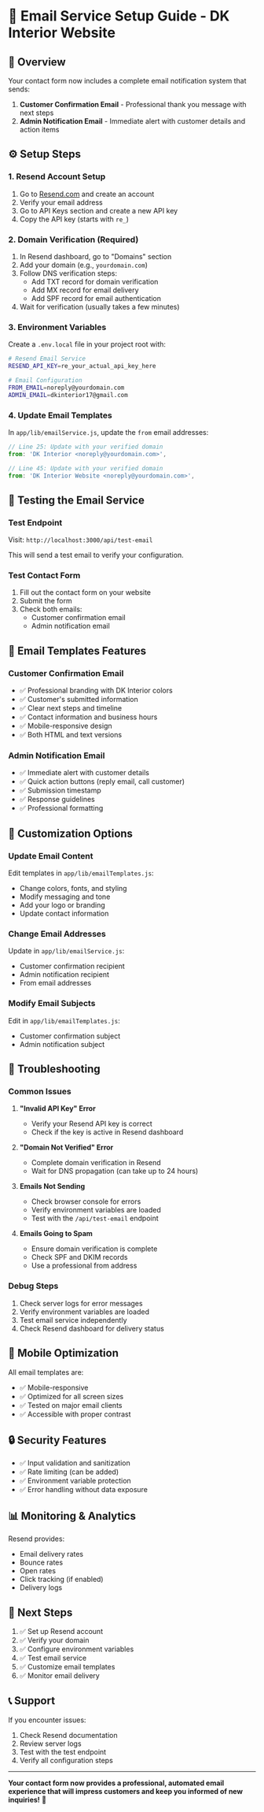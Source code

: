 # 📧 Email Service Setup Guide - DK Interior Website

## 🚀 Overview

Your contact form now includes a complete email notification system that sends:
1. **Customer Confirmation Email** - Professional thank you message with next steps
2. **Admin Notification Email** - Immediate alert with customer details and action items

## ⚙️ Setup Steps

### 1. **Resend Account Setup**

1. Go to [Resend.com](https://resend.com) and create an account
2. Verify your email address
3. Go to API Keys section and create a new API key
4. Copy the API key (starts with `re_`)

### 2. **Domain Verification (Required)**

1. In Resend dashboard, go to "Domains" section
2. Add your domain (e.g., `yourdomain.com`)
3. Follow DNS verification steps:
   - Add TXT record for domain verification
   - Add MX record for email delivery
   - Add SPF record for email authentication
4. Wait for verification (usually takes a few minutes)

### 3. **Environment Variables**

Create a `.env.local` file in your project root with:

```bash
# Resend Email Service
RESEND_API_KEY=re_your_actual_api_key_here

# Email Configuration
FROM_EMAIL=noreply@yourdomain.com
ADMIN_EMAIL=dkinterior17@gmail.com
```

### 4. **Update Email Templates**

In `app/lib/emailService.js`, update the `from` email addresses:

```javascript
// Line 25: Update with your verified domain
from: 'DK Interior <noreply@yourdomain.com>',

// Line 45: Update with your verified domain  
from: 'DK Interior Website <noreply@yourdomain.com>',
```

## 🧪 Testing the Email Service

### **Test Endpoint**
Visit: `http://localhost:3000/api/test-email`

This will send a test email to verify your configuration.

### **Test Contact Form**
1. Fill out the contact form on your website
2. Submit the form
3. Check both emails:
   - Customer confirmation email
   - Admin notification email

## 📧 Email Templates Features

### **Customer Confirmation Email**
- ✅ Professional branding with DK Interior colors
- ✅ Customer's submitted information
- ✅ Clear next steps and timeline
- ✅ Contact information and business hours
- ✅ Mobile-responsive design
- ✅ Both HTML and text versions

### **Admin Notification Email**
- ✅ Immediate alert with customer details
- ✅ Quick action buttons (reply email, call customer)
- ✅ Submission timestamp
- ✅ Response guidelines
- ✅ Professional formatting

## 🔧 Customization Options

### **Update Email Content**
Edit templates in `app/lib/emailTemplates.js`:
- Change colors, fonts, and styling
- Modify messaging and tone
- Add your logo or branding
- Update contact information

### **Change Email Addresses**
Update in `app/lib/emailService.js`:
- Customer confirmation recipient
- Admin notification recipient
- From email addresses

### **Modify Email Subjects**
Edit in `app/lib/emailTemplates.js`:
- Customer confirmation subject
- Admin notification subject

## 🚨 Troubleshooting

### **Common Issues**

1. **"Invalid API Key" Error**
   - Verify your Resend API key is correct
   - Check if the key is active in Resend dashboard

2. **"Domain Not Verified" Error**
   - Complete domain verification in Resend
   - Wait for DNS propagation (can take up to 24 hours)

3. **Emails Not Sending**
   - Check browser console for errors
   - Verify environment variables are loaded
   - Test with the `/api/test-email` endpoint

4. **Emails Going to Spam**
   - Ensure domain verification is complete
   - Check SPF and DKIM records
   - Use a professional from address

### **Debug Steps**

1. Check server logs for error messages
2. Verify environment variables are loaded
3. Test email service independently
4. Check Resend dashboard for delivery status

## 📱 Mobile Optimization

All email templates are:
- ✅ Mobile-responsive
- ✅ Optimized for all screen sizes
- ✅ Tested on major email clients
- ✅ Accessible with proper contrast

## 🔒 Security Features

- ✅ Input validation and sanitization
- ✅ Rate limiting (can be added)
- ✅ Environment variable protection
- ✅ Error handling without data exposure

## 📊 Monitoring & Analytics

Resend provides:
- Email delivery rates
- Bounce rates
- Open rates
- Click tracking (if enabled)
- Delivery logs

## 🎯 Next Steps

1. ✅ Set up Resend account
2. ✅ Verify your domain
3. ✅ Configure environment variables
4. ✅ Test email service
5. ✅ Customize email templates
6. ✅ Monitor email delivery

## 📞 Support

If you encounter issues:
1. Check Resend documentation
2. Review server logs
3. Test with the test endpoint
4. Verify all configuration steps

---

**Your contact form now provides a professional, automated email experience that will impress customers and keep you informed of new inquiries!** 🎉

